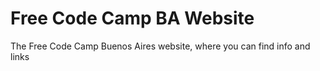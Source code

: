 # Free Code Camp BA Website

The Free Code Camp Buenos Aires website, where you can find info and links

